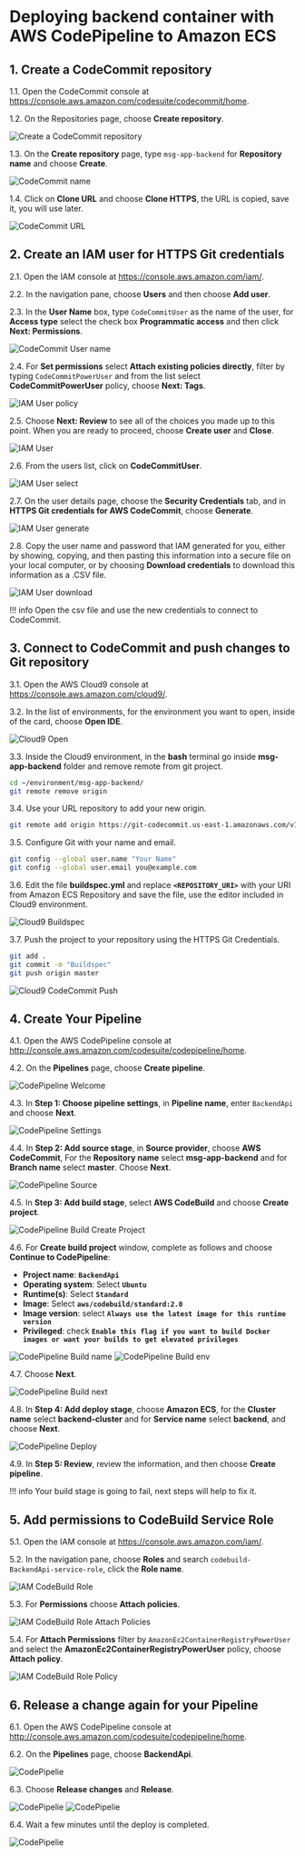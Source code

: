 # Deploying backend container with AWS CodePipeline to Amazon ECS

## 1. Create a CodeCommit repository 

1.1\. Open the CodeCommit console at https://console.aws.amazon.com/codesuite/codecommit/home.

1.2\. On the Repositories page, choose **Create repository**.

![Create a CodeCommit repository](images3/codecommit-create-repository.png)

1.3\. On the **Create repository** page, type `msg-app-backend` for **Repository name** and choose **Create**.

![CodeCommit name](images3/codecommit-name.png)

1.4\. Click on **Clone URL** and choose **Clone HTTPS**, the URL is copied, save it, you will use later.

![CodeCommit URL](images3/codecommit-url.png)

## 2. Create an IAM user for HTTPS Git credentials

2.1\. Open the IAM console at https://console.aws.amazon.com/iam/.

2.2\. In the navigation pane, choose **Users** and then choose **Add user**.

2.3\. In the **User Name** box, type `CodeCommitUser` as the name of the user, for **Access type** select the check box **Programmatic access** and then click **Next: Permissions**.

![CodeCommit User name](images3/iam-codecommit-user-name.png)

2.4\. For **Set permissions** select **Attach existing policies directly**, filter by typing `CodeCommitPowerUser` and from the list select **CodeCommitPowerUser** policy, choose **Next: Tags**.

![IAM User policy](images3/iam-codecommit-policy.png)

2.5\. Choose **Next: Review** to see all of the choices you made up to this point. When you are ready to proceed, choose **Create user** and **Close**.

![IAM User](images3/iam-codecommit-close.png)

2.6\. From the users list, click on **CodeCommitUser**.

![IAM User select](images3/iam-codecommit-select-user.png)

2.7\. On the user details page, choose the **Security Credentials** tab, and in **HTTPS Git credentials for AWS CodeCommit**, choose **Generate**.

![IAM User generate](images3/user-codecommit-generate.png)

2.8\. Copy the user name and password that IAM generated for you, either by showing, copying, and then pasting this information into a secure file on your local computer, or by choosing **Download credentials** to download this information as a .CSV file.

![IAM User download](images3/user-codecommit-download.png)

!!! info
    Open the csv file and use the new credentials to connect to CodeCommit.

## 3. Connect to CodeCommit and push changes to Git repository

3.1\. Open the AWS Cloud9 console at https://console.aws.amazon.com/cloud9/.

3.2\. In the list of environments, for the environment you want to open, inside of the card, choose **Open IDE**.

![Cloud9 Open](images2/cloud9-open.png)

3.3\. Inside the Cloud9 environment, in the **bash** terminal go inside **msg-app-backend** folder and remove remote from git project.

``` bash
cd ~/environment/msg-app-backend/
git remote remove origin
```

3.4\. Use your URL repository to add your new origin.

``` bash
git remote add origin https://git-codecommit.us-east-1.amazonaws.com/v1/repos/msg-app-backend
```

3.5\. Configure Git with your name and email.

``` bash
git config --global user.name "Your Name"
git config --global user.email you@example.com
```

3.6\. Edit the file **buildspec.yml** and replace **`<REPOSITORY_URI>`** with your URI from Amazon ECS Repository and save the file, use the editor included in Cloud9 environment.

![Cloud9 Buildspec](images3/cloud9-buildspec-change.png)

3.7\. Push the project to your repository using the HTTPS Git Credentials.

``` bash
git add .
git commit -m "Buildspec"
git push origin master
```

![Cloud9 CodeCommit Push](images3/cloud9-codecommit-push.png)

## 4. Create Your Pipeline

4.1\. Open the AWS CodePipeline console at http://console.aws.amazon.com/codesuite/codepipeline/home.

4.2\. On the **Pipelines** page, choose **Create pipeline**.

![CodePipeline Welcome](images3/codepipeline-welcome.png)

4.3\. In **Step 1: Choose pipeline settings**, in **Pipeline name**, enter `BackendApi` and choose **Next**.

![CodePipeline Settings](images3/codepipeline-settings.png)

4.4\. In **Step 2: Add source stage**, in **Source provider**, choose **AWS CodeCommit**, For the **Repository name** select **msg-app-backend** and for **Branch name** select **master**. Choose **Next**.

![CodePipeline Source](images3/codepipeline-source.png)

4.5\. In **Step 3: Add build stage**, select **AWS CodeBuild** and choose **Create project**.

![CodePipeline Build Create Project](images3/codepipeline-build-create-project.png)

4.6\. For **Create build project** window, complete as follows and choose **Continue to CodePipeline**:

* **Project name**: **``BackendApi``**
* **Operating system**: Select **``Ubuntu``**
* **Runtime(s)**: Select **``Standard``**
* **Image**: Select **``aws/codebuild/standard:2.0``**
* **Image version**: select **``Always use the latest image for this runtime version``**
* **Privileged**: check **``Enable this flag if you want to build Docker images or want your builds to get elevated privileges``**

![CodePipeline Build name](images3/codepipeline-build-name.png)
![CodePipeline Build env](images3/codepipeline-build-env.png)

4.7\. Choose **Next**.

![CodePipeline Build next](images3/codepipeline-build-next.png)

4.8\. In **Step 4: Add deploy stage**, choose **Amazon ECS**, for the **Cluster name** select **backend-cluster** and for **Service name** select **backend**, and choose **Next**.

![CodePipeline Deploy](images3/codepipeline-deploy.png)

4.9\. In **Step 5: Review**, review the information, and then choose **Create pipeline**.

!!! info
    Your build stage is going to fail, next steps will help to fix it.

## 5. Add permissions to CodeBuild Service Role

5.1\. Open the IAM console at https://console.aws.amazon.com/iam/.

5.2\. In the navigation pane, choose **Roles** and search `codebuild-BackendApi-service-role`, click the **Role name**.

![IAM CodeBuild Role](images3/iam-codebuild-role.png)

5.3\. For **Permissions** choose **Attach policies**.

![IAM CodeBuild Role Attach Policies](images3/iam-codebuild-role-attach.png)

5.4\. For **Attach Permissions** filter by `AmazonEc2ContainerRegistryPowerUser` and select the **AmazonEc2ContainerRegistryPowerUser** policy, choose **Attach policy**.

![IAM CodeBuild Role Policy](images3/iam-codebuild-role-policy.png)

## 6. Release a change again for your Pipeline

6.1\. Open the AWS CodePipeline console at http://console.aws.amazon.com/codesuite/codepipeline/home.

6.2\. On the **Pipelines** page, choose **BackendApi**.

![CodePipelie](images3/codepipeline-backendapi-select.png)

6.3\. Choose **Release changes** and **Release**.

![CodePipelie](images3/codepipeline-release.png)
![CodePipelie](images3/codepipeline-release-confirm.png)

6.4\. Wait a few minutes until the deploy is completed.

![CodePipelie](images3/codepipeline-complete-release.png)